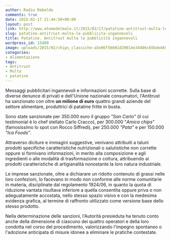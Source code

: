 ```yaml
---
author: Radio Rebelde
comments: true
date: 2015-02-17 21:44:50+00:00
layout: post
link: http://www.atomodelmale.it/2015/02/17/patatine-antitrust-multa-le-pubblicita-ingannevoli/
slug: patatine-antitrust-multa-le-pubblicita-ingannevoli
title: Patatine. Antitrust multa le pubblicità ingannevoli
wordpress_id: 15409
image: uploads/2015/02/chips_classiche-a5e06f56601d29014e34486c65bde465.png
categories:
- Alimentazione
tags:
- Antitrust
- Multa
- patatine
---
```


Messaggi pubblicitari ingannevoli e informazioni scorrette. Sulla base di diverse denunce di privati e dell'Unione nazionale consumatori, l'Antitrust ha sanzionato con oltre **un milione di euro** quattro grandi aziende del settore alimentare, produttrici di patatine fritte in busta.

Sono state sanzionate per 350.000 euro il gruppo _"San Carlo"_ (il cui testimonial è lo chef stellato Carlo Cracco), per 300.000 "_Amica chips"_ (famosissimo lo spot con Rocco Siffredi), per 250.000 _"Pata"_ e per 150.000 _"Ica Foods"_.

Attraverso diciture e immagini suggestive, venivano attribuiti a taluni prodotti specifiche caratteristiche nutrizionali o salutistiche non corrette oppure si fornivano informazioni, in merito alla composizione e agli ingredienti o alle modalità di trasformazione o cottura, attribuendo ai prodotti caratteristiche di artigianalità nonostante la loro natura industriale.

Le imprese sanzionate, oltre a dichiarare un ridotto contenuto di grassi nelle loro confezioni, lo facevano in modo non conforme alle norme comunitarie in materia, disciplinate dal regolamento 1924/06, in quanto la quota di riduzione vantata risultava inferiore a quella consentita oppure priva o non adeguatamente accostata, nello stesso spazio visivo e con la medesima evidenza grafica, al termine di raffronto utilizzato come versione base dello stesso prodotto.

Nella determinazione delle sanzioni, l'Autorità presieduta ha tenuto conto anche della dimensione di ciascuno dei quattro operatori e della loro condotta nel corso del procedimento, valorizzando l'impegno spontaneo o l'adozione anticipata di misure idonee a eliminare le pratiche contestate.

